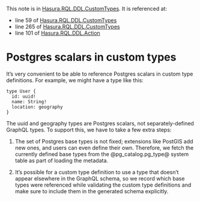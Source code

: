 This note is in [Hasura.RQL.DDL.CustomTypes](https://github.com/hasura/graphql-engine/blob/master/server/src-lib/Hasura/RQL/DDL/CustomTypes.hs#L27).
It is referenced at:
  - line 59 of [Hasura.RQL.DDL.CustomTypes](https://github.com/hasura/graphql-engine/blob/master/server/src-lib/Hasura/RQL/DDL/CustomTypes.hs#L59)
  - line 265 of [Hasura.RQL.DDL.CustomTypes](https://github.com/hasura/graphql-engine/blob/master/server/src-lib/Hasura/RQL/DDL/CustomTypes.hs#L265)
  - line 101 of [Hasura.RQL.DDL.Action](https://github.com/hasura/graphql-engine/blob/master/server/src-lib/Hasura/RQL/DDL/Action.hs#L101)

# Postgres scalars in custom types

It’s very convenient to be able to reference Postgres scalars in custom type
definitions. For example, we might have a type like this:

    type User {
      id: uuid!
      name: String!
      location: geography
    }

The uuid and geography types are Postgres scalars, not separately-defined
GraphQL types. To support this, we have to take a few extra steps:

  1. The set of Postgres base types is not fixed; extensions like PostGIS add
     new ones, and users can even define their own. Therefore, we fetch the
     currently defined base types from the @pg_catalog.pg_type@ system table as part of
     loading the metadata.

  2. It’s possible for a custom type definition to use a type that doesn’t
     appear elsewhere in the GraphQL schema, so we record which base types were
     referenced while validating the custom type definitions and make sure to
     include them in the generated schema explicitly.

